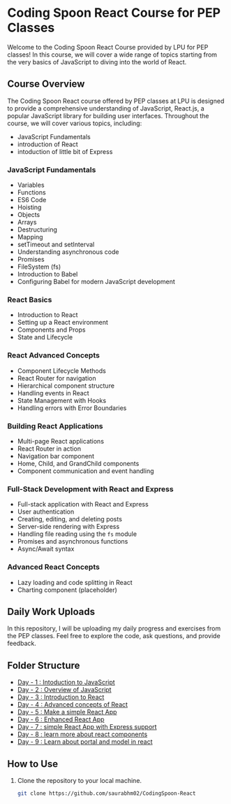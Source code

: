 # Coding Spoon React Course for PEP Classes

Welcome to the Coding Spoon React Course provided by LPU for PEP classes! In this course, we will cover a wide range of topics starting from the very basics of JavaScript to diving into the world of React.

## Course Overview

The Coding Spoon React course offered by PEP classes at LPU is designed to provide a comprehensive understanding of JavaScript, React.js, a popular JavaScript library for building user interfaces. Throughout the course, we will cover various topics, including:

- JavaScript Fundamentals
- introduction of React 
- intoduction of little bit of Express

### JavaScript Fundamentals

- Variables
- Functions
- ES6 Code
- Hoisting
- Objects
- Arrays
- Destructuring
- Mapping
- setTimeout and setInterval
- Understanding asynchronous code
- Promises
- FileSystem (fs)
- Introduction to Babel
- Configuring Babel for modern JavaScript development

### React Basics
- Introduction to React
- Setting up a React environment
- Components and Props
- State and Lifecycle

### React Advanced Concepts
- Component Lifecycle Methods
- React Router for navigation
- Hierarchical component structure
- Handling events in React
- State Management with Hooks
- Handling errors with Error Boundaries

### Building React Applications
- Multi-page React applications
- React Router in action
- Navigation bar component
- Home, Child, and GrandChild components
- Component communication and event handling

### Full-Stack Development with React and Express
- Full-stack application with React and Express
- User authentication
- Creating, editing, and deleting posts
- Server-side rendering with Express
- Handling file reading using the `fs` module
- Promises and asynchronous functions
- Async/Await syntax

### Advanced React Concepts
- Lazy loading and code splitting in React
- Charting component (placeholder)
## Daily Work Uploads

In this repository, I will be uploading my daily progress and exercises from the PEP classes. Feel free to explore the code, ask questions, and provide feedback.

## Folder Structure

- [Day - 1 : Intoduction to JavaScript](./Day%20-%2001[12Jan]/)
- [Day - 2 : Overview of JavaScript](./Day%20-%2002[13Jan]/)
- [Day - 3 : Introduction to React](./Day%20-%2003[15Jan]/)
- [Day - 4 : Advanced concepts of React](./Day%20-%2004[16Jan]/)
- [Day - 5 : Make a simple React App](./Day%20-%2005[18Jan]/)
- [Day - 6 : Enhanced React App](./Day%20-%2006[19Jan]/)
- [Day - 7 : simple React App with Express support](./Day%20-%2007[23Jan]/)
- [Day - 8 : learn more about react components](./Day%20-%2008[25Jan]/)
- [Day - 9 : Learn about portal and model in react](./Day%20-%2009[26Jan]/)

## How to Use

1. Clone the repository to your local machine.
   ```bash
   git clone https://github.com/saurabhm02/CodingSpoon-React
